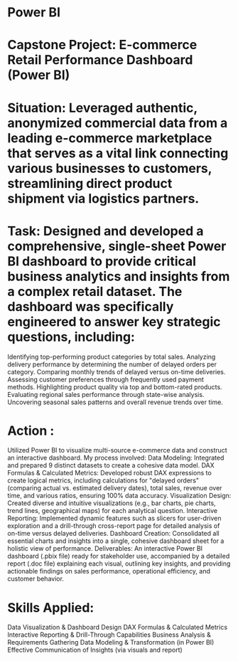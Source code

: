 # Power BI
# Capstone Project: E-commerce Retail Performance Dashboard (Power BI)
# Situation: Leveraged authentic, anonymized commercial data from a leading e-commerce marketplace that serves as a vital link connecting various businesses to customers, streamlining direct product shipment via logistics partners.

# Task: Designed and developed a comprehensive, single-sheet Power BI dashboard to provide critical business analytics and insights from a complex retail dataset. The dashboard was specifically engineered to answer key strategic questions, including:
Identifying top-performing product categories by total sales.
Analyzing delivery performance by determining the number of delayed orders per category.
Comparing monthly trends of delayed versus on-time deliveries.
Assessing customer preferences through frequently used payment methods.
Highlighting product quality via top and bottom-rated products.
Evaluating regional sales performance through state-wise analysis.
Uncovering seasonal sales patterns and overall revenue trends over time.

# Action :
Utilized Power BI to visualize multi-source e-commerce data and construct an interactive dashboard. My process involved:
Data Modeling: Integrated and prepared 9 distinct datasets to create a cohesive data model.
DAX Formulas & Calculated Metrics: Developed robust DAX expressions to create logical metrics, including calculations for "delayed orders" (comparing actual vs. estimated delivery dates), total sales, revenue over time, and various ratios, ensuring 100% data accuracy.
Visualization Design: Created diverse and intuitive visualizations (e.g., bar charts, pie charts, trend lines, geographical maps) for each analytical question.
Interactive Reporting: Implemented dynamic features such as slicers for user-driven exploration and a drill-through cross-report page for detailed analysis of on-time versus delayed deliveries.
Dashboard Creation: Consolidated all essential charts and insights into a single, cohesive dashboard sheet for a holistic view of performance.
Deliverables: An interactive Power BI dashboard (.pbix file) ready for stakeholder use, accompanied by a detailed report (.doc file) explaining each visual, outlining key insights, and providing actionable findings on sales performance, operational efficiency, and customer behavior.

# Skills Applied:

Data Visualization & Dashboard Design
DAX Formulas & Calculated Metrics
Interactive Reporting & Drill-Through Capabilities
Business Analysis & Requirements Gathering
Data Modeling & Transformation (in Power BI)
Effective Communication of Insights (via visuals and report)
